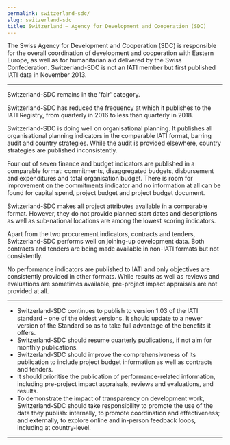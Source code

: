 ```yaml
---
permalink: switzerland-sdc/
slug: switzerland-sdc
title: Switzerland – Agency for Development and Cooperation (SDC)
---
```


The Swiss Agency for Development and Cooperation (SDC) is responsible for the overall coordination of development and cooperation with Eastern Europe, as well as for humanitarian aid delivered by the Swiss Confederation. Switzerland-SDC is not an IATI member but first published IATI data in November 2013.

---

Switzerland-SDC remains in the 'fair' category.

Switzerland-SDC has reduced the frequency at which it publishes to the IATI Registry, from quarterly in 2016 to less than quarterly in 2018.

Switzerland-SDC is doing well on organisational planning. It publishes all organisational planning indicators in the comparable IATI format, barring audit and country strategies. While the audit is provided elsewhere, country strategies are published inconsistently.

Four out of seven finance and budget indicators are published in a comparable format: commitments, disaggregated budgets, disbursement and expenditures and total organisation budget. There is room for improvement on the commitments indicator and no information at all can be found for capital spend, project budget and project budget document.

Switzerland-SDC makes all project attributes available in a comparable format. However, they do not provide planned start dates and descriptions as well as sub-national locations are among the lowest scoring indicators.

Apart from the two procurement indicators, contracts and tenders, Switzerland-SDC performs well on joining-up development data. Both contracts and tenders are being made available in non-IATI formats but not consistently.

No performance indicators are published to IATI and only objectives are consistently provided in other formats. While results as well as reviews and evaluations are sometimes available, pre-project impact appraisals are not provided at all.

---

 * Switzerland-SDC continues to publish to version 1.03 of the IATI standard – one of the oldest versions. It should update to a newer version of the Standard so as to take full advantage of the benefits it offers.
 * Switzerland-SDC should resume quarterly publications, if not aim for monthly publications.
 * Switzerland-SDC should improve the comprehensiveness of its publication to include project budget information as well as contracts and tenders.
 * It should prioritise the publication of performance-related information, including pre-project impact appraisals, reviews and evaluations, and results.
 * To demonstrate the impact of transparency on development work, Switzerland-SDC should take responsibility to promote the use of the data they publish: internally, to promote coordination and effectiveness; and externally, to explore online and in-person feedback loops, including at country-level.

---
